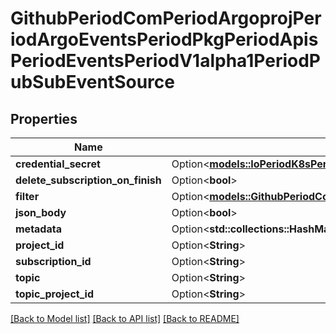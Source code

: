 # GithubPeriodComPeriodArgoprojPeriodArgoEventsPeriodPkgPeriodApisPeriodEventsPeriodV1alpha1PeriodPubSubEventSource

## Properties

Name | Type | Description | Notes
------------ | ------------- | ------------- | -------------
**credential_secret** | Option<[**models::IoPeriodK8sPeriodApiPeriodCorePeriodV1PeriodSecretKeySelector**](io.k8s.api.core.v1.SecretKeySelector.md)> |  | [optional]
**delete_subscription_on_finish** | Option<**bool**> |  | [optional]
**filter** | Option<[**models::GithubPeriodComPeriodArgoprojPeriodArgoEventsPeriodPkgPeriodApisPeriodEventsPeriodV1alpha1PeriodEventSourceFilter**](github.com.argoproj.argo_events.pkg.apis.events.v1alpha1.EventSourceFilter.md)> |  | [optional]
**json_body** | Option<**bool**> |  | [optional]
**metadata** | Option<**std::collections::HashMap<String, String>**> |  | [optional]
**project_id** | Option<**String**> |  | [optional]
**subscription_id** | Option<**String**> |  | [optional]
**topic** | Option<**String**> |  | [optional]
**topic_project_id** | Option<**String**> |  | [optional]

[[Back to Model list]](../README.md#documentation-for-models) [[Back to API list]](../README.md#documentation-for-api-endpoints) [[Back to README]](../README.md)


